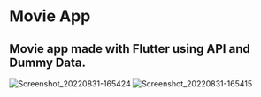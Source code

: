 # Movie App

## Movie app made with Flutter using API and Dummy Data.
![Screenshot_20220831-165424](https://user-images.githubusercontent.com/58918060/187782636-6444fcda-ab51-4b95-b9e6-19a1c608ef8e.png)
![Screenshot_20220831-165415](https://user-images.githubusercontent.com/58918060/187782587-740dee6a-18ee-4f65-995f-1a02e912c7a6.png)


